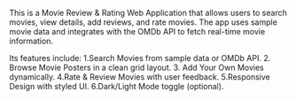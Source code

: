 This is a Movie Review & Rating Web Application that allows users to search movies, view details, add reviews, and rate movies. The app uses sample movie data and integrates with the OMDb API to fetch real-time movie information.
  
Its features include:
  1.Search Movies from sample data or OMDb API.
  2. Browse Movie Posters in a clean grid layout.
  3. Add Your Own Movies dynamically.
  4.Rate & Review Movies with user feedback.
  5.Responsive Design with styled UI.
  6.Dark/Light Mode toggle (optional).
